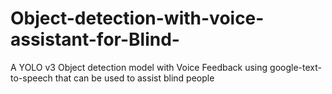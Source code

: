 # Object-detection-with-voice-assistant-for-Blind-
A YOLO v3 Object detection model with Voice Feedback using google-text-to-speech that can be used to assist blind people
